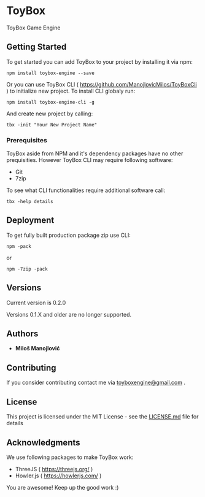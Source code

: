 # ToyBox

ToyBox Game Engine

## Getting Started

To get started you can add ToyBox to your project by installing it via npm:
```
npm install toybox-engine --save
```

Or you can use ToyBox CLI ( https://github.com/ManojlovicMilos/ToyBoxCli ) to initialize new project.
To install CLI globaly run:
```
npm install toybox-engine-cli -g
```
And create new project by calling:
```
tbx -init "Your New Project Name"
```

### Prerequisites

ToyBox aside from NPM and it's dependency packages have no other prequisities.
However ToyBox CLI may require following software:
* Git
* 7zip

To see what CLI functionalities require additional software call:
```
tbx -help details
```

## Deployment

To get fully built production package zip use CLI:
```
npm -pack
```
or 
```
npm -7zip -pack
```
## Versions

Current version is 0.2.0

Versions 0.1.X and older are no longer supported.

## Authors

* **Miloš Manojlović**

## Contributing

If you consider contributing contact me via toyboxengine@gmail.com .

## License

This project is licensed under the MIT License - see the [LICENSE.md](LICENSE.md) file for details

## Acknowledgments

We use following packages to make ToyBox work:
* ThreeJS ( https://threejs.org/ )
* Howler.js ( https://howlerjs.com/ )

You are awesome! Keep up the good work :)
